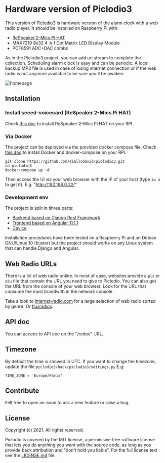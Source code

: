 # Hardware version of Piclodio3

This version of [Piclodio3](https://github.com/Sispheor/piclodio3) is hardware version of the alarm clock with a web radio player.
It should be installed on Raspberry Pi with:
- [ReSpeaker 2-Mics Pi HAT](https://wiki.seeedstudio.com/ReSpeaker_2_Mics_Pi_HAT)
- MAX7219 8x32 4 in 1 Dot Matrix LED Display Module
- PCF8591 ADC+DAC combo

As in the Piclodio3 project, you can add url stream to complete the collection. Scheduling alarm clock is easy and can be periodic.
A local backup MP3 file is used in case of losing internet connection or if the web radio is not anymore available to be sure you'll be awaken.

![homepage](images/homepage.png)

## Installation

### Install seeed-voicecard (ReSpeaker 2-Mics Pi HAT)

Check [this doc](soc/install_seeed-voicecard_rpi.md) to install ReSpeaker 2-Mics Pi HAT on your RPI.

### Via Docker

The project can be deployed via the provided docker compose file. Check [this doc](doc/install_docker_rpi.md) to install Docker and docker-compose on your RPI.
```
git clone https://github.com/diallodavid/piclodio3.git
cd piclodio3
docker-compose up -d
```

Then access the UI via your web browser with the IP of your host (type `ip a` to get it). E.g: "http://192.168.0.22/"

### Development env

The project is split in tihree parts:
- [Backend based on Django Rest Framework](back/README.md)
- [Frontend based on Angular 11.1.1](front/README.md)
- [Device](device/README.md)

Installation procedures have been tested on a Raspberry Pi and on Debian GNU/Linux 10 (buster) but the project should works on any Linux system that can handle Django and Angular.

## Web Radio URLs

There is a lot of web radio online. In most of case, websites provide a `pls` or `m3u` file that contain the URL you need to give to Piclodio.
You can also get the URL from the console of your web browser. Look for the URL that consume the most brandwith in the network console.

Take a look to [internet-radio.com](https://www.internet-radio.com/) for a large selection of web radio sorted by genre.
Or [fluxradios](http://fluxradios.blogspot.com/).

## API doc

You can accees to API doc on the "/redoc" URL.

## Timezone

By default the time is showed in UTC. If you want to change the timezone, update the file `piclodio3/back/piclodio3/settings.py`
E.g:
```
TIME_ZONE = 'Europe/Paris'
```

## Contribute

Fell free to open an issue to ask a new feature or raise a bug.

## License

Copyright (c) 2021. All rights reserved.

Piclodio is covered by the MIT license, a permissive free software license that lets you do anything you want with the source code, as long as you provide back attribution and "don't hold you liable". For the full license text see the [LICENSE.md](LICENSE.md) file.
